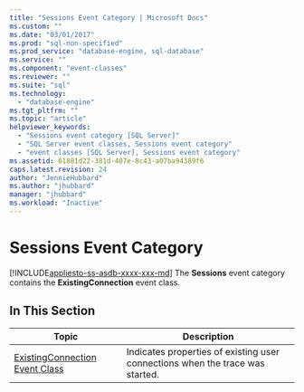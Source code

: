 ```yaml
---
title: "Sessions Event Category | Microsoft Docs"
ms.custom: ""
ms.date: "03/01/2017"
ms.prod: "sql-non-specified"
ms.prod_service: "database-engine, sql-database"
ms.service: ""
ms.component: "event-classes"
ms.reviewer: ""
ms.suite: "sql"
ms.technology: 
  - "database-engine"
ms.tgt_pltfrm: ""
ms.topic: "article"
helpviewer_keywords: 
  - "Sessions event category [SQL Server]"
  - "SQL Server event classes, Sessions event category"
  - "event classes [SQL Server], Sessions event category"
ms.assetid: 61881d22-381d-407e-8c43-a07ba94389f6
caps.latest.revision: 24
author: "JennieHubbard"
ms.author: "jhubbard"
manager: "jhubbard"
ms.workload: "Inactive"
---
```

# Sessions Event Category
[!INCLUDE[appliesto-ss-asdb-xxxx-xxx-md](../../includes/appliesto-ss-asdb-xxxx-xxx-md.md)]
  The **Sessions** event category contains the **ExistingConnection** event class.  
  
## In This Section  
  
|Topic|Description|  
|-----------|-----------------|  
|[ExistingConnection Event Class](../../relational-databases/event-classes/existingconnection-event-class.md)|Indicates properties of existing user connections when the trace was started.|  
  
  
